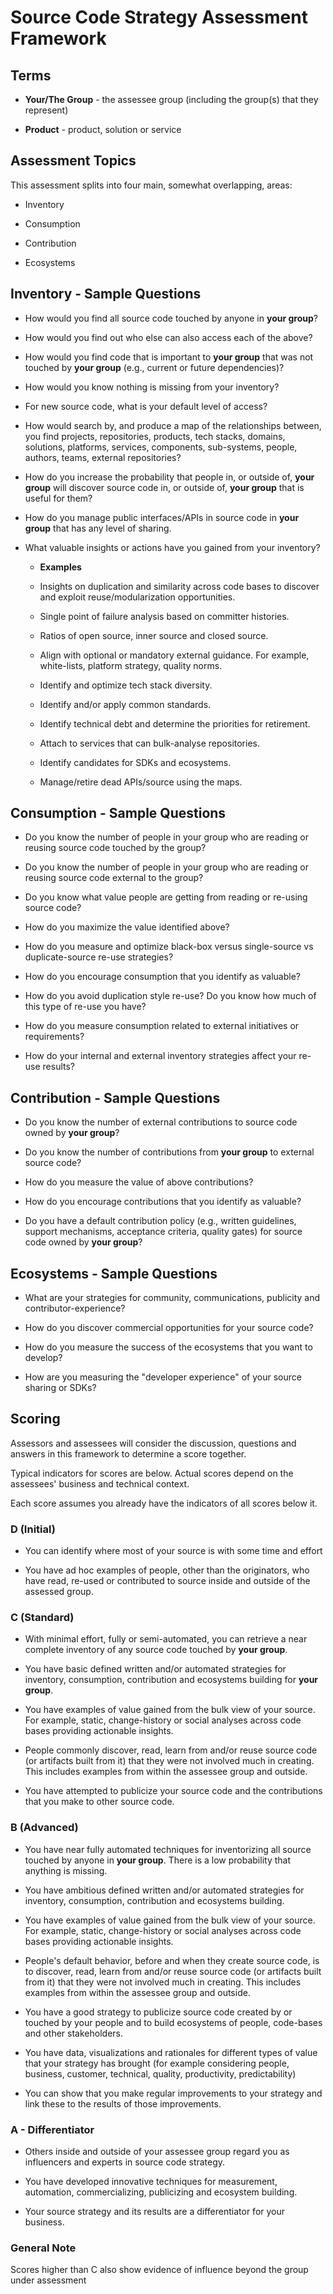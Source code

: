 # Source Code Strategy Assessment Framework

## Terms

- **Your/The Group** - the assessee group (including the group(s) that they represent)

- **Product** - product, solution or service

## Assessment Topics

This assessment splits into four main, somewhat overlapping, areas:

- Inventory

- Consumption

- Contribution

- Ecosystems

## Inventory - Sample Questions

- How would you find all source code touched by anyone in **your group**?

- How would you find out who else can also access each of the above?

- How would you find code that is important to **your group** that was
not touched by **your group** (e.g., current or future dependencies)?

- How would you know nothing is missing from your inventory?

- For new source code, what is your default level of access?

- How would search by, and produce a map of the relationships between, you find
projects, repositories, products, tech stacks, domains, solutions, platforms,
services, components, sub-systems, people, authors, teams, external repositories?

- How do you increase the probability that people in, or outside of, **your group**
will discover source code in, or outside of, **your group** that is useful for them?

- How do you manage public interfaces/APIs in source code in **your group** that
has any level of sharing.

- What valuable insights or actions have you gained from your inventory?

  - **Examples**

  - Insights on duplication and similarity across code bases to discover
  and exploit reuse/modularization opportunities.

  - Single point of failure analysis based on committer histories.

  - Ratios of open source, inner source and closed source.

  - Align with optional or mandatory external guidance. For example,
  white-lists, platform strategy, quality norms.

  - Identify and optimize tech stack diversity.

  - Identify and/or apply common standards.

  - Identify technical debt and determine the priorities for retirement.

  - Attach to services that can bulk-analyse repositories.

  - Identify candidates for SDKs and ecosystems.

  - Manage/retire dead APIs/source using the maps.

## Consumption - Sample Questions

- Do you know the number of people in your group who are reading or
reusing source code touched by the group?

- Do you know the number of people in your group who are reading or
reusing source code external to the group?

- Do you know what value people are getting from reading or re-using source
code?

- How do you maximize the value identified above?

- How do you measure and optimize black-box versus single-source vs
duplicate-source re-use strategies?

- How do you encourage consumption that you identify as valuable?

- How do you avoid duplication style re-use? Do you know how much of this type
of re-use you have?

- How do you measure consumption related to external initiatives or requirements?

- How do your internal and external inventory strategies affect your re-use results?

## Contribution - Sample Questions

- Do you know the number of external contributions to source code owned by
**your group**?

- Do you know the number of contributions from **your group** to external
source code?

- How do you measure the value of above contributions?

- How do you encourage contributions that you identify as valuable?

- Do you have a default contribution policy (e.g., written guidelines,
support mechanisms, acceptance criteria, quality gates) for source code
owned by **your group**?

## Ecosystems - Sample Questions

- What are your strategies for community, communications, publicity and contributor-experience?

- How do you discover commercial opportunities for your source code?

- How do you measure the success of the ecosystems that you want to develop?

- How are you measuring the "developer experience" of your source sharing or SDKs?

## Scoring

Assessors and assessees will consider the discussion, questions
and answers in this framework to determine a score together.

Typical indicators for scores are below. Actual scores depend on the
assessees' business and technical context.

Each score assumes you already have the indicators of all scores below it.

### D (Initial)

- You can identify where most of your source is with some time and effort

- You have ad hoc examples of people, other than the originators,
who have read, re-used or contributed to source inside and outside of the
assessed group.

### C (Standard)

- With minimal effort, fully or semi-automated, you can retrieve a near complete
inventory of any source code touched by **your group**.

- You have basic defined written and/or automated strategies for inventory,
consumption, contribution and ecosystems building for **your group**.

- You have examples of value gained from the bulk view of your source. For
example, static, change-history or social analyses across code bases
providing actionable insights.

- People commonly discover, read, learn from and/or reuse source
code (or artifacts built from it) that they were not involved much in creating.
This includes examples from within the assessee group and outside.

- You have attempted to publicize your source code and the contributions that
you make to other source code.

### B (Advanced)

- You have near fully automated techniques for inventorizing all source
touched by anyone in **your group**. There is a low probability that
anything is missing.

- You have ambitious defined written and/or automated strategies for inventory,
consumption, contribution and ecosystems building.

- You have examples of value gained from the bulk view of your source. For
example, static, change-history or social analyses across code bases
providing actionable insights.

- People's default behavior, before and when they create source code, is to
discover, read, learn from and/or reuse source code (or artifacts built from it)
that they were not involved much in creating. This includes examples from within
the assessee group and outside.

- You have a good strategy to publicize source code created by or touched by your
people and to build ecosystems of people, code-bases and other stakeholders.

- You have data, visualizations and rationales for different types of value
that your strategy has brought (for example considering people, business,
customer, technical, quality, productivity, predictability)

- You can show that you make regular improvements to your strategy and link
these to the results of those improvements.

### A - Differentiator

- Others inside and outside of your assessee group regard you as influencers
and experts in source code strategy.

- You have developed innovative techniques for measurement, automation, commercializing,
publicizing and ecosystem building.

- Your source strategy and its results are a differentiator for your business.

### General Note

Scores higher than C also show evidence of influence beyond the group under assessment
